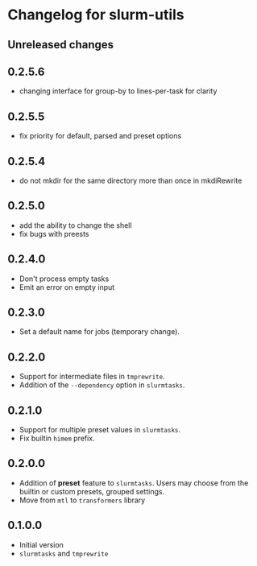 # Changelog for slurm-utils

## Unreleased changes

## 0.2.5.6

- changing interface for group-by to lines-per-task for clarity

## 0.2.5.5

- fix priority for default, parsed and preset options

## 0.2.5.4

- do not mkdir for the same directory more than once in mkdiRewrite

## 0.2.5.0

- add the ability to change the shell
- fix bugs with preests

## 0.2.4.0

- Don't process empty tasks
- Emit an error on empty input

## 0.2.3.0

- Set a default name for jobs (temporary change).

## 0.2.2.0

- Support for intermediate files in `tmprewrite`.
- Addition of the `--dependency` option in `slurmtasks`.

## 0.2.1.0

- Support for multiple preset values in `slurmtasks`.
- Fix builtin `himem` prefix.

## 0.2.0.0

- Addition of **preset** feature to `slurmtasks`. Users may choose from the builtin or custom presets, grouped settings.
- Move from `mtl` to `transformers` library

## 0.1.0.0

- Initial version
- `slurmtasks` and `tmprewrite`

